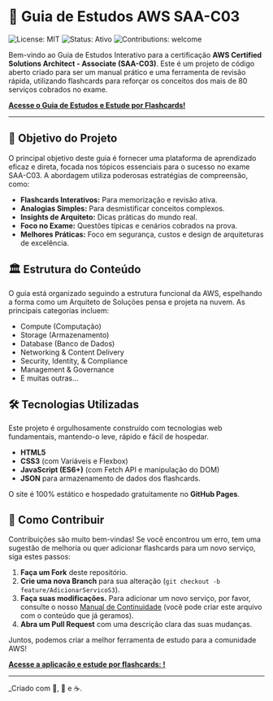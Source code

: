 # 🚀 Guia de Estudos AWS SAA-C03

![License: MIT](https://img.shields.io/badge/License-MIT-yellow.svg)
![Status: Ativo](https://img.shields.io/badge/Status-Ativo-success.svg)
![Contributions: welcome](https://img.shields.io/badge/Contributions-welcome-brightgreen.svg)

Bem-vindo ao Guia de Estudos Interativo para a certificação **AWS Certified Solutions Architect - Associate (SAA-C03)**. Este é um projeto de código aberto criado para ser um manual prático e uma ferramenta de revisão rápida, utilizando flashcards para reforçar os conceitos dos mais de 80 serviços cobrados no exame.

**[Acesse o Guia de Estudos e Estude por Flashcards!](https://ralexandrecode.github.io/Guia-Estudos-AWS-SAA-C03/)**

---

## 🎯 Objetivo do Projeto

O principal objetivo deste guia é fornecer uma plataforma de aprendizado eficaz e direta, focada nos tópicos essenciais para o sucesso no exame SAA-C03. A abordagem utiliza poderosas estratégias de compreensão, como:

*   **Flashcards Interativos:** Para memorização e revisão ativa.
*   **Analogias Simples:** Para desmistificar conceitos complexos.
*   **Insights de Arquiteto:** Dicas práticas do mundo real.
*   **Foco no Exame:** Questões típicas e cenários cobrados na prova.
*   **Melhores Práticas:** Foco em segurança, custos e design de arquiteturas de excelência.

## 🏛️ Estrutura do Conteúdo

O guia está organizado seguindo a estrutura funcional da AWS, espelhando a forma como um Arquiteto de Soluções pensa e projeta na nuvem. As principais categorias incluem:

*   Compute (Computação)
*   Storage (Armazenamento)
*   Database (Banco de Dados)
*   Networking & Content Delivery
*   Security, Identity, & Compliance
*   Management & Governance
*   E muitas outras...

## 🛠️ Tecnologias Utilizadas

Este projeto é orgulhosamente construído com tecnologias web fundamentais, mantendo-o leve, rápido e fácil de hospedar.

*   **HTML5**
*   **CSS3** (com Variáveis e Flexbox)
*   **JavaScript (ES6+)** (com Fetch API e manipulação do DOM)
*   **JSON** para armazenamento de dados dos flashcards.

O site é 100% estático e hospedado gratuitamente no **GitHub Pages**.

## 🤝 Como Contribuir

Contribuições são muito bem-vindas! Se você encontrou um erro, tem uma sugestão de melhoria ou quer adicionar flashcards para um novo serviço, siga estes passos:

1.  **Faça um Fork** deste repositório.
2.  **Crie uma nova Branch** para sua alteração (`git checkout -b feature/AdicionarServicoS3`).
3.  **Faça suas modificações.** Para adicionar um novo serviço, por favor, consulte o nosso [Manual de Continuidade](MANUAL.md) (você pode criar este arquivo com o conteúdo que já geramos).
4.  **Abra um Pull Request** com uma descrição clara das suas mudanças.

Juntos, podemos criar a melhor ferramenta de estudo para a comunidade AWS!

**[Acesse a aplicação e estude por flashcards: !](https://ralexandrecode.github.io/Guia-Estudos-AWS-SAA-C03/)**

---

_Criado com 🧠, 🤖 e ☕.
